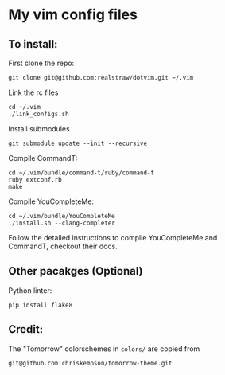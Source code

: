 # My vim config files

## To install:

First clone the repo:

    git clone git@github.com:realstraw/dotvim.git ~/.vim

Link the rc files

    cd ~/.vim
    ./link_configs.sh

Install submodules

    git submodule update --init --recursive

Compile CommandT:

    cd ~/.vim/bundle/command-t/ruby/command-t
    ruby extconf.rb
    make

Compile YouCompleteMe:

    cd ~/.vim/bundle/YouCompleteMe
    ./install.sh --clang-completer

Follow the detailed instructions to complie YouCompleteMe and CommandT,
checkout their docs.

## Other pacakges (Optional)

Python linter:

    pip install flake8

## Credit:

The "Tomorrow" colorschemes in `colors/` are copied from

    git@github.com:chriskempson/tomorrow-theme.git
